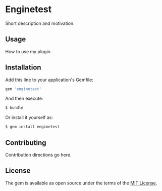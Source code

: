 # Enginetest
Short description and motivation.

## Usage
How to use my plugin.

## Installation
Add this line to your application's Gemfile:

```ruby
gem 'enginetest'
```

And then execute:
```bash
$ bundle
```

Or install it yourself as:
```bash
$ gem install enginetest
```

## Contributing
Contribution directions go here.

## License
The gem is available as open source under the terms of the [MIT License](https://opensource.org/licenses/MIT).
